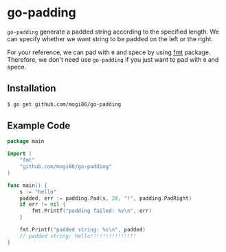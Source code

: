 # go-padding

`go-padding` generate a padded string according to the specified length.
We can specify whether we want string to be padded on the left or the right.

For your reference, we can pad with `0` and spece by using [fmt](https://golang.org/pkg/fmt/) package.
Therefore, we don't need use `go-padding` if you just want to pad with `0` and spece.

## Installation

```bash
$ go get github.com/mogi86/go-padding
```

## Example Code

```go
package main

import (
	"fmt"
	"github.com/mogi86/go-padding"
)

func main() {
	s := "hello"
	padded, err := padding.Pad(s, 20, "!", padding.PadRight)
	if err != nil {
		fmt.Printf("padding failed: %v\n", err)
	}

	fmt.Printf("padded string: %s\n", padded)
	// padded string: hello!!!!!!!!!!!!!!!
}
```
